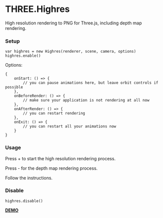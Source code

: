 # THREE.Highres

High resolution rendering to PNG for Three.js, including depth map rendering.


### Setup
```
var highres = new Highres(renderer, scene, camera, options)
highres.enable()
```

Options:

```
{
    onStart: () => {
        // you can pause animations here, but leave orbit controls if possible
    },
    onBeforeRender: () => {
        // make sure your application is not rendering at all now
    },
    onAfterRender: () => {
        // you can restart rendering
    },
    onExit: () => {
        // you can restart all your animations now
    }
}
```


### Usage

Press + to start the high resolution rendering process.

Press - for the depth map rendering process.

Follow the instructions.


### Disable
```
highres.disable()
```

**[DEMO](https://taseenb.github.io/THREE.Highres/demo/index.html)**
